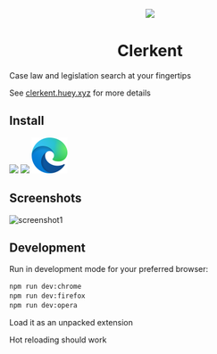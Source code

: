 <p align="center">
  <img src="https://i.imgur.com/pLUJxj6.png" width="200" />
</p>
<h1 align="center">
  Clerkent
</h1>

Case law and legislation search at your fingertips

See [clerkent.huey.xyz](https://clerkent.huey.xyz) for more details

## Install

[<img src="https://raw.githubusercontent.com/alrra/browser-logos/main/src/firefox/firefox.svg" width="64" />](https://addons.mozilla.org/en-GB/firefox/addon/clerkent/)
[<img src="https://raw.githubusercontent.com/alrra/browser-logos/main/src/chrome/chrome.svg" width="64" />](https://chrome.google.com/webstore/detail/clerkent/ogjefnociaddjemkkajgmfpmhmpokmhj)
[<img src="https://raw.githubusercontent.com/alrra/browser-logos/main/src/edge/edge.svg" width="64" />](https://clerkent.huey.xyz/help#edge-installation)

## Screenshots

![screenshot1](./demo/screenshot1.png)

## Development

Run in development mode for your preferred browser:

```bash
npm run dev:chrome
npm run dev:firefox
npm run dev:opera
```

Load it as an unpacked extension

Hot reloading should work

